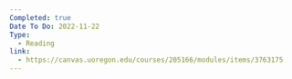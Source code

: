 ```yaml
---
Completed: true
Date To Do: 2022-11-22
Type:
  - Reading
link:
  - https://canvas.uoregon.edu/courses/205166/modules/items/3763175
---
```


